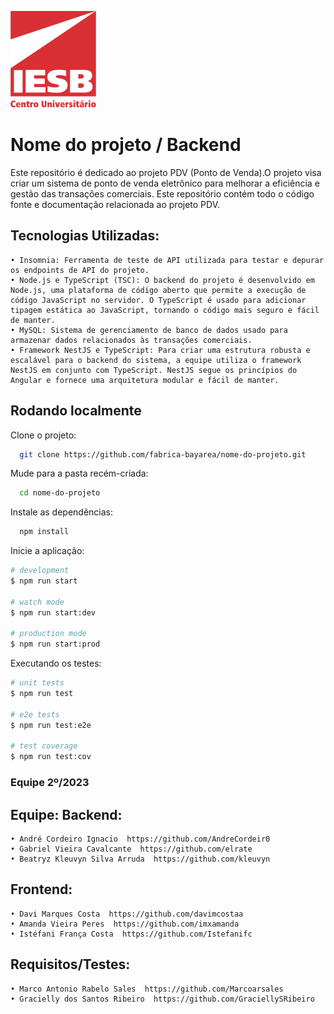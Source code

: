 ![Centro Universitário IESB](public/logoIesb.png)

# Nome do projeto / Backend

 Este repositório é dedicado ao projeto PDV (Ponto de Venda).O projeto visa criar um sistema de ponto de venda eletrônico para melhorar a eficiência e gestão das transações comerciais. Este repositório contém todo o código fonte e documentação relacionada ao projeto PDV.

## Tecnologias Utilizadas:

    • Insomnia: Ferramenta de teste de API utilizada para testar e depurar os endpoints de API do projeto.
    • Node.js e TypeScript (TSC): O backend do projeto é desenvolvido em Node.js, uma plataforma de código aberto que permite a execução de código JavaScript no servidor. O TypeScript é usado para adicionar tipagem estática ao JavaScript, tornando o código mais seguro e fácil de manter.
    • MySQL: Sistema de gerenciamento de banco de dados usado para armazenar dados relacionados às transações comerciais.
    • Framework NestJS e TypeScript: Para criar uma estrutura robusta e escalável para o backend do sistema, a equipe utiliza o framework NestJS em conjunto com TypeScript. NestJS segue os princípios do Angular e fornece uma arquitetura modular e fácil de manter.


## Rodando localmente

Clone o projeto:

```bash
  git clone https://github.com/fabrica-bayarea/nome-do-projeto.git
```

Mude para a pasta recém-criada:

```bash
  cd nome-do-projeto
```

Instale as dependências:

```bash
  npm install
```

Inicie a aplicação:

```bash
# development
$ npm run start

# watch mode
$ npm run start:dev

# production mode
$ npm run start:prod
```

Executando os testes:

```bash
# unit tests
$ npm run test

# e2e tests
$ npm run test:e2e

# test coverage
$ npm run test:cov
```

### Equipe 2º/2023

## Equipe: Backend:
    • André Cordeiro Ignacio  https://github.com/AndreCordeir0
    • Gabriel Vieira Cavalcante  https://github.com/elrate
    • Beatryz Kleuvyn Silva Arruda  https://github.com/kleuvyn
    
## Frontend:
    • Davi Marques Costa  https://github.com/davimcostaa
    • Amanda Vieira Peres  https://github.com/imxamanda
    • Istéfani França Costa  https://github.com/Istefanifc
    
##  Requisitos/Testes:
    • Marco Antonio Rabelo Sales  https://github.com/Marcoarsales
    • Gracielly dos Santos Ribeiro  https://github.com/GraciellySRibeiro
